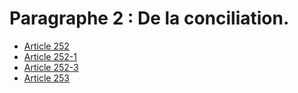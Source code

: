 # Paragraphe 2 : De la conciliation.

- [Article 252](article-252.md)
- [Article 252-1](article-252-1.md)
- [Article 252-3](article-252-3.md)
- [Article 253](article-253.md)
